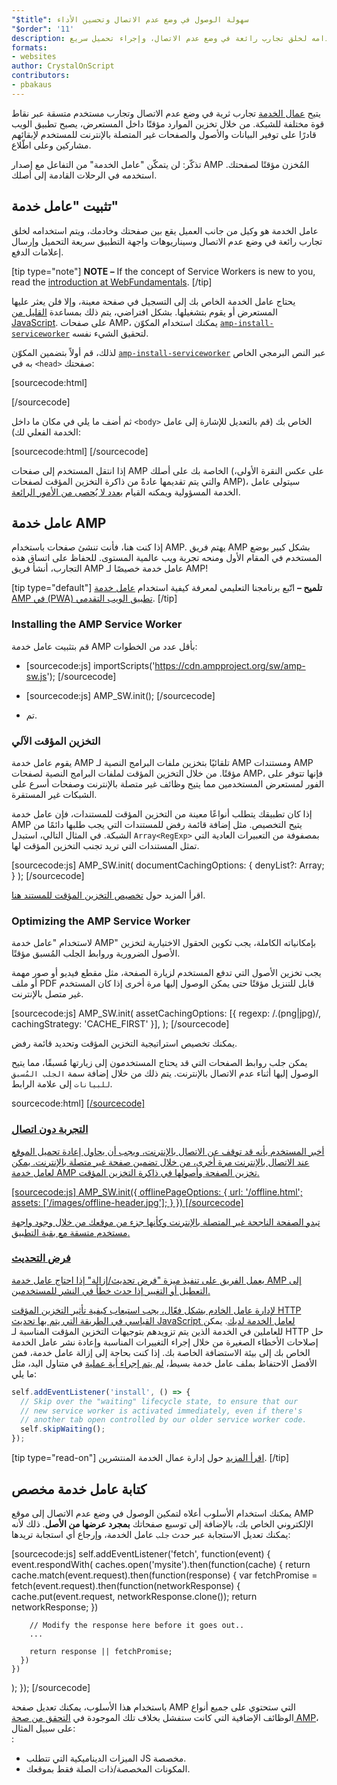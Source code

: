 ```yaml
---
"$title": سهولة الوصول في وضع عدم الاتصال وتحسين الأداء
"$order": '11'
description: عامل الخدمة هو وكيل من جانب العميل يقع بين صفحتك وخادمك، ويتم استخدامه لخلق تجارب رائعة في وضع عدم الاتصال، وإجراء تحميل سريع ...
formats:
- websites
author: CrystalOnScript
contributors:
- pbakaus
---
```


يتيح [عمال الخدمة](https://developer.mozilla.org/en-US/docs/Web/API/Service_Worker_API) تجارب ثرية في وضع عدم الاتصال وتجارب مستخدم متسقة عبر نقاط قوة مختلفة للشبكة. من خلال تخزين الموارد مؤقتًا داخل المستعرض، يصبح تطبيق الويب قادرًا على توفير البيانات والأصول والصفحات غير المتصلة بالإنترنت للمستخدم لإبقائهم مشاركين وعلى اطّلاع.

تذكّر: لن يتمكّن "عامل الخدمة" من التفاعل مع إصدار AMP المُخزن مؤقتًا لصفحتك. استخدمه في الرحلات القادمة إلى أصلك.

## تثبيت "عامل خدمة"

عامل الخدمة هو وكيل من جانب العميل يقع بين صفحتك وخادمك، ويتم استخدامه لخلق تجارب رائعة في وضع عدم الاتصال وسيناريوهات واجهة التطبيق سريعة التحميل وإرسال إعلامات الدفع.

[tip type="note"] **NOTE –** If the concept of Service Workers is new to you, read the [introduction at WebFundamentals](https://developers.google.com/web/fundamentals/getting-started/primers/service-workers). [/tip]

يحتاج عامل الخدمة الخاص بك إلى التسجيل في صفحة معينة، وإلا فلن يعثر عليها المستعرض أو يقوم بتشغيلها. بشكل افتراضي، يتم ذلك بمساعدة [القليل من JavaScript](https://developers.google.com/web/fundamentals/instant-and-offline/service-worker/registration). على صفحات AMP، يمكنك استخدام المكوّن [`amp-install-serviceworker`](../../../documentation/components/reference/amp-install-serviceworker.md) لتحقيق الشيء نفسه.

لذلك، قم أولاً بتضمين المكوّن [`amp-install-serviceworker`](../../../documentation/components/reference/amp-install-serviceworker.md) عبر النص البرمجي الخاص به في `<head>` صفحتك:

[sourcecode:html]

<script async custom-element="amp-install-serviceworker"
  src="https://cdn.ampproject.org/v0/amp-install-serviceworker-0.1.js"></script>

[/sourcecode]

ثم أضف ما يلي في مكان ما داخل `<body>` الخاص بك (قم بالتعديل للإشارة إلى عامل الخدمة الفعلي لك):

[sourcecode:html]
<amp-install-serviceworker
      src="https://www.your-domain.com/serviceworker.js"
      layout="nodisplay">
</amp-install-serviceworker>
[/sourcecode]

إذا انتقل المستخدم إلى صفحات AMP الخاصة بك على أصلك (على عكس النقرة الأولى، والتي يتم تقديمها عادةً من ذاكرة التخزين المؤقت لصفحات AMP)، سيتولى عامل الخدمة المسؤولية ويمكنه القيام [بعدد لا يُحصى من الأمور الرائعة](https://developers.google.com/web/fundamentals/instant-and-offline/offline-ux).

## عامل خدمة AMP

إذا كنت هنا، فأنت تنشئ صفحات باستخدام AMP. يهتم فريق AMP بشكل كبير بوضع المستخدم في المقام الأول ومنحه تجربة ويب عالمية المستوى. للحفاظ على اتساق هذه التجارب، أنشأ فريق AMP عامل خدمة خصيصًا لـ AMP!

[tip type="default"] **تلميح –** اتّبع برنامجنا التعليمي لمعرفة كيفية استخدام [عامل خدمة AMP في (PWA) تطبيق الويب التقدمي](/content/amp-dev/documentation/guides-and-tutorials/optimize-measure/amp_to_pwa.md). [/tip]

### Installing the AMP Service Worker

قم بتثبيت عامل خدمة AMP بأقل عدد من الخطوات:

- [sourcecode:js]  importScripts('https://cdn.ampproject.org/sw/amp-sw.js');  [/sourcecode]

- [sourcecode:js]
      AMP_SW.init();
      [/sourcecode]

- تم.

### التخزين المؤقت الآلي

يقوم عامل خدمة AMP تلقائيًا بتخزين ملفات البرامج النصية لـ AMP ومستندات AMP مؤقتًا. من خلال التخزين المؤقت لملفات البرامج النصية لصفحات AMP، فإنها تتوفر على الفور لمستعرض المستخدمين مما يتيح وظائف غير متصلة بالإنترنت وصفحات أسرع على الشبكات غير المستقرة.

إذا كان تطبيقك يتطلب أنواعًا معينة من التخزين المؤقت للمستندات، فإن عامل خدمة AMP يتيح التخصيص. مثل إضافة قائمة رفض للمستندات التي يجب طلبها دائمًا من الشبكة. في المثال التالي، استبدل `Array<RegExp>` بمصفوفة من التعبيرات العادية التي تمثل المستندات التي تريد تجنب التخزين المؤقت لها.

[sourcecode:js]
AMP_SW.init(
documentCachingOptions: {
denyList?: Array<RegExp>;
}
);
[/sourcecode]

اقرأ المزيد حول [تخصيص التخزين المؤقت للمستند هنا](https://github.com/ampproject/amp-sw/tree/master/src/modules/document-caching).

### Optimizing the AMP Service Worker

لاستخدام "عامل خدمة AMP" بإمكانياته الكاملة، يجب تكوين الحقول الاختيارية لتخزين الأصول الضرورية وروابط الجلب المُسبق مؤقتًا.

يجب تخزين الأصول التي تدفع المستخدم لزيارة الصفحة، مثل مقطع فيديو أو صور مهمة أو ملف PDF قابل للتنزيل مؤقتًا حتى يمكن الوصول إليها مرة أخرى إذا كان المستخدم غير متصل بالإنترنت.

[sourcecode:js]
AMP_SW.init(
assetCachingOptions: [{
regexp: /\.(png|jpg)/,
cachingStrategy: 'CACHE_FIRST'
}],
);
[/sourcecode]

يمكنك تخصيص استراتيجية التخزين المؤقت وتحديد قائمة رفض.

يمكن جلب روابط الصفحات التي قد يحتاج المستخدمون إلى زيارتها مُسبقًا، مما يتيح الوصول إليها أثناء عدم الاتصال بالإنترنت. يتم ذلك من خلال إضافة سمة `الجلب المُسبق للبيانات` إلى علامة الرابط.

sourcecode:html]
<a href='....' data-rel='prefetch' />
[/sourcecode]

### التجربة دون اتصال

أخبر المستخدم بأنه قد توقف عن الاتصال بالإنترنت، ويجب أن يحاول إعادة تحميل الموقع عند الاتصال بالإنترنت مرة أخرى، من خلال تضمين صفحة غير متصلة بالإنترنت. يمكن لعامل خدمة AMP تخزين الصفحة وأصولها في ذاكرة التخزين المؤقت.

[sourcecode:js]
AMP_SW.init({
offlinePageOptions: {
url: '/offline.html';
assets: ['/images/offline-header.jpg'];
}
})
[/sourcecode]

تبدو الصفحة الناجحة غير المتصلة بالإنترنت وكأنها جزء من موقعك من خلال وجود واجهة مستخدم متسقة مع بقية التطبيق.

### فرض التحديث

يعمل الفريق على تنفيذ ميزة "فرض تحديث/إزالة" إذا احتاج عامل خدمة AMP إلى التعطيل أو التغيير إذا حدث خطأ في النشر للمستخدمين.

لإدارة عامل الخادم بشكل فعّال، يجب استيعاب كيفية [تأثير التخزين المؤقت HTTP القياسي في الطريقة التي يتم بها تحديث JavaScript لعامل الخدمة لديك](https://developers.google.com/web/updates/2018/06/fresher-sw). يمكن للعاملين في الخدمة الذين يتم تزويدهم بتوجيهات التخزين المؤقت المناسبة لـ HTTP حل إصلاحات الأخطاء الصغيرة من خلال إجراء التغييرات المناسبة وإعادة نشر عامل الخدمة الخاص بك إلى بيئة الاستضافة الخاصة بك. إذا كنت بحاجة إلى إزالة عامل خدمة، فمن الأفضل الاحتفاظ بملف عامل خدمة بسيط، [‏‏لم يتم إجراء أية عملية](https://en.wikipedia.org/wiki/NOP) في متناول اليد، مثل ما يلي:

```js
self.addEventListener('install', () => {
  // Skip over the "waiting" lifecycle state, to ensure that our
  // new service worker is activated immediately, even if there's
  // another tab open controlled by our older service worker code.
  self.skipWaiting();
});
```

[tip type="read-on"] [اقرأ المزيد](https://stackoverflow.com/questions/33986976/how-can-i-remove-a-buggy-service-worker-or-implement-a-kill-switch/38980776#38980776) حول إدارة عمال الخدمة المنتشرين. [/tip]

## كتابة عامل خدمة مخصص

يمكنك استخدام الأسلوب أعلاه لتمكين الوصول في وضع عدم الاتصال إلى موقع AMP الإلكتروني الخاص بك، بالإضافة إلى توسيع صفحاتك **بمجرد عرضها من الأصل**. ذلك لأنه يمكنك تعديل الاستجابة عبر حدث `جلب` عامل الخدمة، وإرجاع أي استجابة تريدها:

[sourcecode:js]
self.addEventListener('fetch', function(event) {
event.respondWith(
caches.open('mysite').then(function(cache) {
return cache.match(event.request).then(function(response) {
var fetchPromise = fetch(event.request).then(function(networkResponse) {
cache.put(event.request, networkResponse.clone());
return networkResponse;
})

        // Modify the response here before it goes out..
        ...

        return response || fetchPromise;
      })
    })

);
});
[/sourcecode]

باستخدام هذا الأسلوب، يمكنك تعديل صفحة AMP التي ستحتوي على جميع أنواع الوظائف الإضافية التي كانت ستفشل بخلاف تلك الموجودة في [التحقق من صحة AMP](../../../documentation/guides-and-tutorials/learn/validation-workflow/validate_amp.md)، على سبيل المثال:<br>:

- الميزات الديناميكية التي تتطلب JS مخصصة.
- المكونات المخصصة/ذات الصلة فقط بموقعك.
